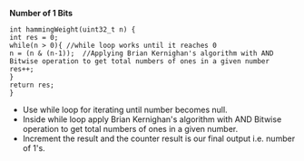 **Number of 1 Bits**
```
int hammingWeight(uint32_t n) {
int res = 0;
while(n > 0){ //while loop works until it reaches 0
n = (n & (n-1));  //Applying Brian Kernighan's algorithm with AND Bitwise operation to get total numbers of ones in a given number
res++;
}
return res;
}
```
* Use while loop for iterating until number becomes null.
* Inside while loop apply Brian Kernighan's algorithm with AND Bitwise operation to get total numbers of ones in a given number.
* Increment the result and the counter result is our final output i.e. number of 1's.